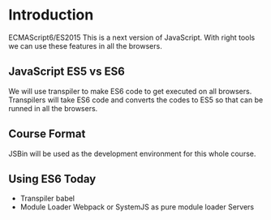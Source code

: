 # Introduction

ECMAScript6/ES2015 This is a next version of JavaScript. With right tools we can use these features in all the browsers.

## JavaScript ES5 vs ES6

We will use transpiler to make ES6 code to get executed on all browsers.
Transpilers will take ES6 code and converts the codes to ES5 so that can be runned in all the browsers.

## Course Format

JSBin will be used as the development environment for this whole course.

## Using ES6 Today

* Transpiler babel
* Module Loader Webpack or SystemJS as pure module loader Servers
